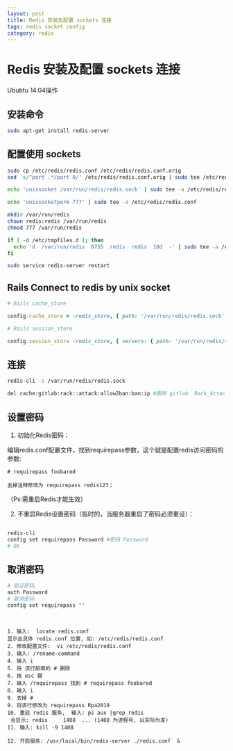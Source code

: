 ```yaml
---
layout: post
title: Redis 安装及配置 sockets 连接
tags: redis socket config
category: redis
---
```


# Redis 安装及配置 sockets 连接
Ububtu 14.04操作

## 安装命令

```sh
sudo apt-get install redis-server
```

## 配置使用 sockets


```sh
sudo cp /etc/redis/redis.conf /etc/redis/redis.conf.orig
sed 's/^port .*/port 0/' /etc/redis/redis.conf.orig | sudo tee /etc/redis/redis.conf

echo 'unixsocket /var/run/redis/redis.sock' | sudo tee -a /etc/redis/redis.conf

echo 'unixsocketperm 777' | sudo tee -a /etc/redis/redis.conf

mkdir /var/run/redis
chown redis:redis /var/run/redis
chmod 777 /var/run/redis

if [ -d /etc/tmpfiles.d ]; then
  echo 'd  /var/run/redis  0755  redis  redis  10d  -' | sudo tee -a /etc/tmpfiles.d/redis.conf
fi

sudo service redis-server restart

```

## Rails Connect to redis by unix socket

```ruby
# Rails cache_store

config.cache_store = :redis_store, { path: '/var/run/redis/redis.sock', db: 1}, { expires_in: 90.minutes }

# Rails session_store

config.session_store :redis_store, { servers: { path: '/var/run/redis/redis.sock', db: 1 } }
```


## 连接

```sh
redis-cli -s /var/run/redis/redis.sock

del cache:gitlab:rack::attack:allow2ban:ban:ip #删除 gitlab  Rack_Attack blacklist ip
```

## 设置密码

1. 初始化Redis密码：

编辑redis.conf配置文件，找到requirepass参数，这个就是配置redis访问密码的参数:

    # requirepass foobared  

    去掉注释修改为 requirepass redis123；

   （Ps:需重启Redis才能生效）

2. 不重启Redis设置密码（临时的，当服务器重启了密码必须重设）：

```sh

redis-cli 
config set requirepass Password #密码 Password
# OK

```

## 取消密码

```sh
# 验证密码,
auth Password
# 取消密码
config set requirepass ""
```



```


1. 输入:  locate redis.conf
显示出具体 redis.conf 位置, 如: /etc/redis/redis.conf
2. 修改配置文件:  vi /etc/redis/redis.conf
3. 输入: /rename-command 
4. 输入 i
5. 将 该行前面的 # 删除
6. 按 esc 键
7. 输入 /requirepass 找到 # requirepass foobared  
8. 输入 i
9. 去掉 # 
9. 将该行修改为 requirepass Rpa2019 
10. 重启 redis 服务,  输入: ps aux |grep redis  
 会显示: redis     1408  ... (1408 为进程号, 以实际为准)
11. 输入: kill -9 1408 

12. 开启服务: /usr/local/bin/redis-server ./redis.conf  &

```
